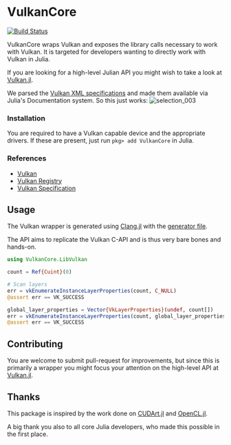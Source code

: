 # VulkanCore

[![Build Status](https://travis-ci.org/JuliaGPU/VulkanCore.jl.svg?branch=master)](https://travis-ci.org/JuliaGPU/VulkanCore.jl)

VulkanCore wraps Vulkan and exposes the library calls necessary to work with
Vulkan. It is targeted for developers wanting to directly work with Vulkan in
Julia.

If you are looking for a high-level Julian API you might wish to take a look at
[Vulkan.jl](https://github.com/JuliaGPU/Vulkan.jl).

We parsed the [Vulkan XML specifications](https://github.com/JuliaGPU/Vulkan-Docs/blob/1.0/src/spec/vk.xml) and made them available via Julia's Documentation system. So this just works:
![selection_003](https://cloud.githubusercontent.com/assets/1010467/14315568/6fe80854-fbfe-11e5-88b2-53b11ddc37e0.png)

### Installation
You are required to have a Vulkan capable device and the appropriate drivers.
If these are present, just run `pkg> add VulkanCore` in Julia.

### References
- [Vulkan](https://www.khronos.org/vulkan/)
- [Vulkan Registry](https://www.khronos.org/registry/vulkan/)
- [Vulkan Specification](https://www.khronos.org/registry/vulkan/#apispecs)

## Usage
The Vulkan wrapper is generated using  [Clang.jl](https://github.com/JuliaInterop/Clang.jl)
with the [generator file](gen/generator.jl).

The API aims to replicate the Vulkan C-API and is thus very bare bones and hands-on.

```julia
using VulkanCore.LibVulkan

count = Ref{Cuint}(0)

# Scan layers
err = vkEnumerateInstanceLayerProperties(count, C_NULL)
@assert err == VK_SUCCESS

global_layer_properties = Vector{VkLayerProperties}(undef, count[])
err = vkEnumerateInstanceLayerProperties(count, global_layer_properties)
@assert err == VK_SUCCESS
```

## Contributing
You are welcome to submit pull-request for improvements, but since this is
primarily a wrapper you might focus your attention on the high-level API at
[Vulkan.jl](https://github.com/JuliaGPU/Vulkan.jl).

## Thanks
This package is inspired by the work done on [CUDArt.jl](https://github.com/JuliaGPU/CUDArt.jl)
and [OpenCL.jl](https://github.com/JuliaGPU/OpenCL.jl).

A big thank you also to all core Julia developers, who made this possible in the
first place.
